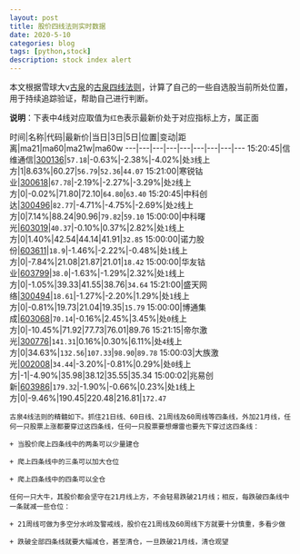 ```yaml
---
layout: post
title: 股价四线法则实时数据
date: 2020-5-10
categories: blog
tags: [python,stock]
description: stock index alert
---
```



本文根据雪球大v[古泉](https://xueqiu.com/u/7148646888)的[古泉四线法则](https://xueqiu.com/7148646888/130498192)，计算了自己的一些自选股当前所处位置，用于持续追踪验证，帮助自己进行判断。

**说明**：下表中4线对应取值为`红色`表示最新价处于对应指标上方，属正面

时间|名称|代码|最新价|当日|3日|5日|位置|变动|距离|ma21|ma60|ma21w|ma60w
---|---|---|---|---|---|---|---|---
15:20:45|信维通信|[300136](https://xueqiu.com/S/SZ300136)|`57.18`|-0.63%|-2.38%|-4.02%|处`3`线上方|1|8.63%|60.27|`56.79`|`52.36`|`44.07`
15:21:00|寒锐钴业|[300618](https://xueqiu.com/S/SZ300618)|`67.78`|-2.19%|-2.27%|-3.29%|处`2`线上方|0|-0.02%|71.80|72.10|`64.80`|`63.40`
15:20:45|中科创达|[300496](https://xueqiu.com/S/SZ300496)|`82.77`|-4.71%|-4.75%|-2.69%|处`2`线上方|0|7.14%|88.24|90.96|`79.82`|`59.10`
15:00:00|中科曙光|[603019](https://xueqiu.com/S/SH603019)|`40.37`|-0.10%|0.37%|2.82%|处`1`线上方|0|1.40%|42.54|44.14|41.91|`32.85`
15:00:00|诺力股份|[603611](https://xueqiu.com/S/SH603611)|`18.9`|-1.46%|-2.22%|-0.48%|处`1`线上方|0|-7.84%|21.08|21.87|21.01|`18.42`
15:00:00|华友钴业|[603799](https://xueqiu.com/S/SH603799)|`38.0`|-1.63%|-1.29%|2.32%|处`1`线上方|0|-1.05%|39.33|41.55|38.76|`34.64`
15:21:00|盛天网络|[300494](https://xueqiu.com/S/SZ300494)|`18.61`|-1.27%|-2.20%|1.29%|处`1`线上方|0|-0.81%|19.73|21.04|19.35|`15.79`
15:00:00|博通集成|[603068](https://xueqiu.com/S/SH603068)|`70.14`|-0.16%|2.45%|3.45%|处`0`线上方|0|-10.45%|71.92|77.73|76.01|89.76
15:21:15|帝尔激光|[300776](https://xueqiu.com/S/SZ300776)|`141.31`|0.16%|0.30%|6.11%|处`4`线上方|0|34.63%|`132.56`|`107.33`|`98.90`|`89.78`
15:00:03|大族激光|[002008](https://xueqiu.com/S/SZ002008)|`34.44`|-3.20%|-0.81%|0.29%|处`0`线上方|-1|-4.90%|35.98|38.12|35.55|35.34
15:00:02|兆易创新|[603986](https://xueqiu.com/S/SH603986)|`179.32`|-1.90%|-0.66%|0.23%|处`1`线上方|0|-9.46%|190.45|220.48|216.81|`172.47`

```
古泉4线法则的精髓如下。抓住21日线、60日线、21周线及60周线等四条线，外加21月线，任何一只股票上涨都要穿过这四条线，任何一只股票要想爆雷也要先下穿过这四条线：

+ 当股价爬上四条线中的两条可以少量建仓

+ 爬上四条线中的三条可以加大仓位

+ 爬上四条线中的四条可以全仓

任何一只大牛，其股价都会坚守在21月线上方，不会轻易跌破21月线；相反，每跌破四条线中一条就减一些仓位：

+ 21周线可做为多空分水岭及警戒线，股价在21周线及60周线下方就要十分慎重，多看少做

+ 跌破全部四条线就要大幅减仓，甚至清仓，一旦跌破21月线，清仓观望
```